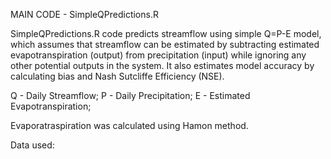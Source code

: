 MAIN CODE - SimpleQPredictions.R

SimpleQPredictions.R code predicts streamflow using simple Q=P-E model, which assumes that streamflow can be estimated by subtracting estimated evapotranspiration (output) from precipitation (input) while ignoring any other potential outputs in the system. It also estimates model accuracy by calculating bias and Nash Sutcliffe Efficiency (NSE).

Q - Daily Streamflow; 
P - Daily Precipitation; 
E - Estimated Evapotranspiration; 

Evaporatraspiration was calculated using Hamon method.

Data used: 
